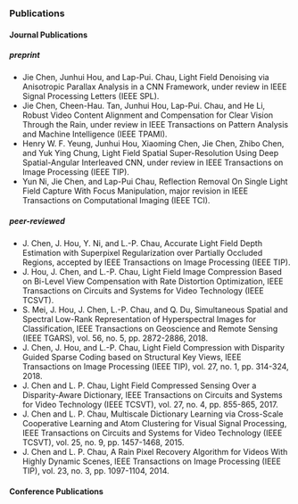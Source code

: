 ### Publications  
#### Journal Publications  
##### preprint  
* Jie Chen, Junhui Hou, and Lap-Pui. Chau, Light Field Denoising via Anisotropic Parallax Analysis in a CNN Framework, under review in IEEE Signal Processing Letters (IEEE SPL).  
* Jie Chen,  Cheen-Hau. Tan, Junhui Hou, Lap-Pui. Chau, and He Li, Robust Video Content Alignment and Compensation for Clear Vision Through the Rain, under review in IEEE Transactions on Pattern Analysis and Machine Intelligence (IEEE TPAMI).  
* Henry W. F. Yeung, Junhui Hou, Xiaoming Chen, Jie Chen, Zhibo Chen, and Yuk Ying Chung, Light Field Spatial Super-Resolution Using Deep Spatial-Angular Interleaved CNN, under review in IEEE Transactions on Image Processing (IEEE TIP).  
* Yun Ni, Jie Chen, and Lap-Pui Chau, Reflection Removal On Single Light Field Capture With Focus Manipulation, major revision in IEEE Transactions on Computational Imaging (IEEE TCI).  
##### peer-reviewed 
* J. Chen, J. Hou, Y. Ni, and L.-P. Chau, Accurate Light Field Depth Estimation with Superpixel Regularization over Partially Occluded Regions, accepted by IEEE Transactions on Image Processing (IEEE TIP).  
* J. Hou, J. Chen, and L.-P. Chau, Light Field Image Compression Based on Bi-Level View Compensation with Rate Distortion Optimization, IEEE Transactions on Circuits and Systems for Video Technology (IEEE TCSVT).  
* S. Mei, J. Hou, J. Chen, L.-P. Chau, and Q. Du,  Simultaneous Spatial and Spectral Low-Rank Representation of Hyperspectral Images for Classification, IEEE Transactions on Geoscience and Remote Sensing (IEEE TGARS), vol. 56, no. 5, pp. 2872-2886, 2018.  
* J. Chen, J. Hou, and L.-P. Chau, Light Field Compression with Disparity Guided Sparse Coding based on Structural Key Views, IEEE Transactions on Image Processing (IEEE TIP), vol. 27, no. 1, pp. 314-324, 2018.  
* J. Chen and L. P. Chau, Light Field Compressed Sensing Over a Disparity-Aware Dictionary, IEEE Transactions on Circuits and Systems for Video Technology (IEEE TCSVT), vol. 27, no. 4, pp. 855-865, 2017.  
* J. Chen and L. P. Chau, Multiscale Dictionary Learning via Cross-Scale Cooperative Learning and Atom Clustering for Visual Signal Processing, IEEE Transactions on Circuits and Systems for Video Technology (IEEE TCSVT), vol. 25, no. 9, pp. 1457-1468, 2015.  
* J. Chen and L. P. Chau, A Rain Pixel Recovery Algorithm for Videos With Highly Dynamic Scenes, IEEE Transactions on Image Processing (IEEE TIP), vol. 23, no. 3, pp. 1097-1104, 2014.  
#### Conference Publications  
